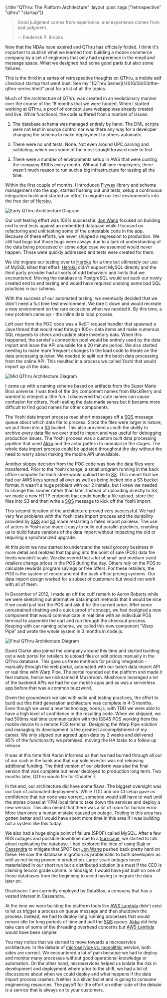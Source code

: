 {:title "QThru: The Platform Architecture"
 :layout :post
 :tags ["retrospective" "qthru" "startup"]}

> Good judgment comes from experience, and experience comes from bad judgment.
>
> -- Frederick P. Brooks

Now that the NDAs have expired and QThru has officially folded, I think it's
important to publish what we learned from building a mobile commerce company
by a set of engineers that only had experience in the email and message space.
What we designed had some good parts but also some failures.

<div class="alert alert-info">
This is the third in a series of retrospective thoughts on QThru, a mobile
self checkout startup that went bust. See my
"[QThru Series](/2016/06/03/the-qthru-series.html)" post for a list of all the
topics.
</div>

Much of the architecture of QThru was created in an evolutionary manner over
the course of the 18 months that we were funded. When I started working at
QThru, a proof of concept Java webapp was already created and live. While functional,
the code suffered from a number of issues:

1. The database schema was managed entirely by hand. The DML scripts were not
kept in source control nor was there any way for a developer changing the schema
to make deployment to others automatic.

2. There were no unit tests. None. Not even around UPC parsing and validating,
which was some of the most straightforward code to test.

3. There were a number of environments setup in AWS that were costing the
company $100s every month. Without full time employees, there wasn't much
reason to run such a big infrastructure for testing all the time.

Within the first couple of months, I introduced [Flyway][9] library and schema
management into the app, started flushing out unit tests, setup a continuous
integration build and started an effort to migrate our test environments into
the free tier of [Heroku][2].

![Early QThru Architecture Diagram](/posts/2016-07-13-qthru-platform-architecture/1.png)

Our unit testing effort was 100% successful. [Jon Wang][10] focused on building
end to end tests against an embedded database while I focused on refactoring
and unit testing some of the untestable code in the app. Because of these efforts,
we never shipped a regression to production. We still had bugs but those bugs were
always due to a lack of understanding of the data being processed or some edge
case we assumed would never happen. Those were quickly addressed and tests were
created for them.

We did migrate our testing over to [Heroku][2] for a time but ultimately our use
of MySQL killed that effort. [Heroku][2] didn't support MySQL directly and the
third party provider had all sorts of odd behaviors and limits that we encountered.
Moving the database to PostgreSQL would set back our newly created end to end
testing and would have required undoing some bad SQL practices in our schema.

With the success of our automated testing, we eventually decided that we didn't
need a full time test environment. We tore it down and would recreate a new
environment on the rare occasions when we needed it. By this time, a new problem
came up - the inline data load process.

Left over from the POC code was a ReST request handler that spawned a Java
thread that would read through 100k+ data items and make numerous SQL requests
to check and update store inventory data. When this happened, the servlet's
connection pool would be entirely used by the data import and leave the API
unusable for a 20 minute period. We also started needing to make more frequent
changes to the load code to iterate on the data processing quicker. We needed
to split out the batch data processing from the online API. This resulted in
a process we called Yoshi that would import up all the data.

![Mid QThru Architecture Diagram](/posts/2016-07-13-qthru-platform-architecture/2.png)

<div class="alert alert-info">I came up with a naming scheme based on artifacts
from the Super Mario Bros universe. I was tired of the dry component names from
BlackBerry and wanted to interject a little fun. I discovered that cute names
can cause confusion for others. Yoshi eating the data made sense but it became
more difficult to find good names for other components.</div>

The Yoshi data import process read short messages off a [SQS][4] message queue about
which data file to process. Since the files were larger in nature, we put them
into a [S3][5] bucket. This also provided us with the ability to archive every data
file we ever tried to import and was useful for debugging production issues. The
Yoshi process was a custom built data processing pipeline that used [Akka][1] and
the actor pattern to modularize the stages. The whole data import process could
be updated throughout the day without the need to worry about making the mobile
API unavailable.

Another sloppy decision from the POC code was how the data files were transferred.
Prior to the Yoshi change, a small program running in the back office computer
for each store would upload the to [S3][5]. This meant that we had our AWS keys
spread all over as well as being locked into a S3 bucket format. It wasn't a
huge problem with our 2 installs, but I knew we needed to change this sooner
rather than later. Instead of uploading directly to S3, we made a new HTTP
endpoint that could handle a file upload, store the files into S3 and then write
a [SQS][4] message to kick off the Yoshi import.

This second iteration of the architecture proved very successful. We had very
few problems with the Yoshi data import process and the durability provided by
[SQS][4] and [S3][5] made restarting a failed import painless. The use of
actors in Yoshi also made it easy to build out parallel pipelines, enabling us
to build future versions of the data import without impacting the old or
requiring a synchronized upgrade.

At this point we now started to understand the retail grocery business in more
detail and realized that tapping into the point of sale (POS) data file feeds
wouldn't scale. We discovered that a lot of small and medium sized retailers
change prices in the POS during the day. Others rely on the POS to calculate
rewards program savings or free offers. For these retailers, the POS is the system
of record and not the back office pricing systems. Our data import design worked
for a subset of customers but would not work with all of them.

In December of 2012, I made an off the cuff remark to Aaron Roberts while we
were sketching out alternative data import methods that it would be nice if we
could just text the POS and ask it for the current price. After some unrestrained
chatting and a quick proof of concept, we had designed a new component that would
communicate in real time with an individual POS terminal to assemble the cart
and run through the checkout process. Keeping with our naming scheme, we called
this new component "Warp Pipe" and wrote the whole system in 3 months in node.js.

![Final QThru Architecture Diagram](/posts/2016-07-13-qthru-platform-architecture/3.png)

David Clarke also joined the company around this time and started building out
a web portal for retailers to upload files or edit prices manually in the QThru
database. This gave us three methods for pricing integration - manually through
the web portal, automated with our batch data import API or real time with
Warp Pipe. The portal rounded out the platform and made it feel mature, hence
we nicknamed it Mushroom. Mushroom leveraged a lot of the backend APIs we had
for our mobile apps and as was a serverless app before that was a common buzzword.

Given the groundwork we laid with solid unit testing practices, the effort to
build out this third generation architecture was complete in 4-5 months. Even
though we used a new technology, node.js, with TDD we were able to have a high
level of confidence in the resulting code. When we shipped, we had 500ms real
time communication with the ISS45 POS working from the mobile device to a remote
POS terminal. Designing the Warp Pipe solution and managing its development is
the greatest accomplishment of my career. We only slipped our agreed upon date
by 2 weeks and delivered 95% of the functionality we promised, moving the HA
tasks to a follow up release.

It was at this time that Aaron informed us that we had burned through all our of
our cash in the bank and that our sole investor was not releasing additional
funding. The third version of our platform was also the final version that was
complete but never deployed to production long term. Two months later, QThru
would file for Chapter 7.

In the end, our architecture did have some flaws. The biggest oversight was
our lack of automated deployments. While TDD and our CI setup gave us confidence
that our code was correct, someone would still have to wait until the stores closed
at 11PM local time to take down the services and deploy a new version. This also
meant that there was a lot of room for human error. More than once a human mistake
caused an outage. Tooling in this area has gotten better and I would have spent
more time in this area if I was building out a system like this today.

We also had a huge single point of failure (SPOF) called MySQL. After a few
RDS outages and possible downtime due to a [hurricane][11], we started to talk
about replicating the database. I had explored  the idea of using [Riak][7] or
[Cassandra][8] to mitigate that SPOF but [Jon Wang][10] pushed back pretty hard
on these. He saw the database migration as problematic to both developers as
well as not being proven in production. Large scale outages never materialized
in our short run but a distributed solution is a must if the CEO is claiming
telcom grade uptime. In hindsight, I would have just built on one of those
databases from the beginning to avoid having to migrate the data later on.

<div class="alert alert-warning">
Disclosure: I am currently employed by DataStax, a company that has a vested
interest in Cassandra.
</div>

At the time we were building the platform tools like [AWS Lambda][3] didn't
exist to let us trigger a process on queue message and then
shutdown the process. Instead, we had to deploy long running processes that
would remain idle for long periods of time and poll the [SQS][4] queue. [Akka][1] did
help take care of some of the threading overhead concerns but [AWS Lambda][3] would
have been simpler.

You may notice that we started to move towards a microservice architecture. In
the debate of [microservice vs. monolithic][6] service, both sides are correct. We
encountered a lot of pain because we had to deploy and monitor many processes
without good operational knowledge or automation. On the other hand, microservices
helped us isolate the risk in development and deployment where prior to the
shift, we had a lot of discussions about when we could deploy and what happens
if the data import process crashes. Neither is a silver bullet and is going to
consume engineering resources. The payoff for the effort on either side of the
debate is a service that is always on to your customers.

[1]: http://akka.io
[2]: http://heroku.com
[3]: https://aws.amazon.com/lambda/
[4]: https://aws.amazon.com/sqs/
[5]: https://aws.amazon.com/s3
[6]: https://www.infoq.com/news/2014/08/microservices-monoliths
[7]: http://basho.com/products/
[8]: http://cassandra.apache.org/
[9]: https://flywaydb.org/
[10]: http://jonwang.com/
[11]: https://en.wikipedia.org/wiki/Hurricane_Sandy
